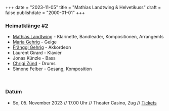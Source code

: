 ﻿﻿+++
date = "2023-11-05"
title = "Mathias Landtwing & Helvetikuss"
draft = false
publishdate = "2000-01-01"
+++

### Heimatklänge #2 

* [Mathias Landtwing](https://mathiaslandtwing.ch/) - Klarinette, Bandleader, Kompositionen, Arrangemts
* [Maria Gehrig](https://www.mariagehrig.ch/) - Geige
* [Fränggi Gehrig](https://www.fraenggigehrig.com/) - Akkordeon
* Laurent Girard - Klavier
* Jonas Künzle - Bass
* [Chrigi Zünd](https://www.christianzuend.com/) - Drums
* Simone Felber - Gesang, Komposition

<br>


### Datum

* So, 05. November 2023 // 17.00 Uhr // Theater Casino, Zug // [Tickets](https://www.theatercasino.ch/programm/veranstaltungen/mathias-landtwing-and-helvetikuss/date/node-xedb11lsefek1) 